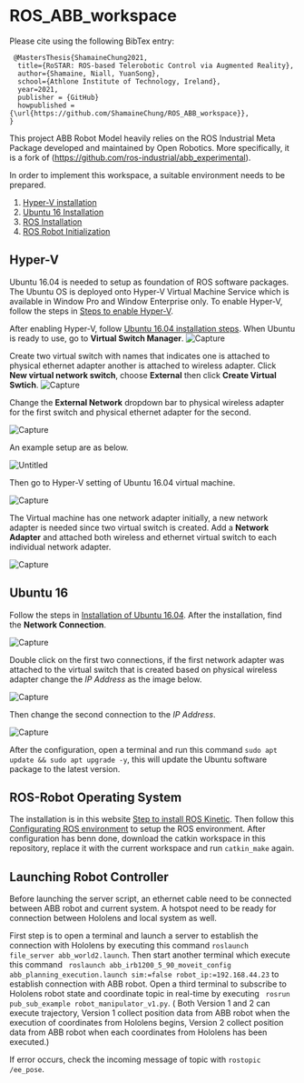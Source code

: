 # ROS_ABB_workspace

Please cite using the following BibTex entry:

```
 @MastersThesis{ShamaineChung2021,
  title={RoSTAR: ROS-based Telerobotic Control via Augmented Reality},
  author={Shamaine, Niall, YuanSong},
  school={Athlone Institute of Technology, Ireland},
  year=2021,
  publisher = {GitHub}
  howpublished = {\url{https://github.com/ShamaineChung/ROS_ABB_workspace}},
}
```
This project ABB Robot Model heavily relies on the ROS Industrial Meta Package developed and maintained by Open Robotics. More specifically, it is a fork of (https://github.com/ros-industrial/abb_experimental). 

In order to implement this workspace, a suitable environment needs to be prepared.

1. [Hyper-V installation](#hyper-v)
2. [Ubuntu 16 Installation](#ubuntu-16)
3. [ROS Installation](#ros-robot-operating-system)
4. [ROS Robot Initialization](#launching-robot-controller)

## Hyper-V 
Ubuntu 16.04 is needed to setup as foundation of ROS software packages. The Ubuntu OS is deployed onto Hyper-V Virtual Machine Service which is available in Window Pro and Window Enterprise only. To enable Hyper-V, follow the steps in [Steps to enable Hyper-V](https://docs.microsoft.com/en-us/virtualization/hyper-v-on-windows/quick-start/enable-hyper-v#:~:text=Right%20click%20on%20the%20Windows,Hyper%2DV%20and%20click%20OK.). 

After enabling Hyper-V, follow [Ubuntu 16.04 installation steps](https://www.youtube.com/watch?v=B_tnnDlUuzw&ab_channel=PeymanTechMedia). When Ubuntu is ready to use, go to **Virtual Switch Manager**.
![Capture](https://user-images.githubusercontent.com/86027470/125273341-ba4e4c80-e304-11eb-85d8-e0c147879275.PNG)


Create two virtual switch with names that indicates one is attached to physical ethernet adapter another is attached to wireless adapter. Click **New virtual network switch**, choose **External** then click **Create Virtual Swtich**. 
![Capture](https://user-images.githubusercontent.com/86027470/125273104-7bb89200-e304-11eb-84b5-38e6f332c8a9.PNG)

Change the **External Network** dropdown bar to physical wireless adapter for the first switch and physical ethernet adapter for the second.

![Capture](https://user-images.githubusercontent.com/86027470/125274162-993a2b80-e305-11eb-84b8-1415b0766d3f.PNG)


An example setup are as below.

![Untitled](https://user-images.githubusercontent.com/86027470/125274877-48770280-e306-11eb-814d-1e5dff5e5cb5.png)

Then go to Hyper-V setting of Ubuntu 16.04 virtual machine.

![Capture](https://user-images.githubusercontent.com/86027470/125275372-d652ed80-e306-11eb-86d5-1cf7415605e4.PNG)

The Virtual machine has one network adapter initially, a new network adapter is needed since two virtual switch is created. Add a **Network Adapter** and attached both wireless and ethernet virtual switch to each individual network adapter.

![Capture](https://user-images.githubusercontent.com/86027470/125277476-6003ba80-e309-11eb-88bf-ebc65b89c0da.PNG)

## Ubuntu 16

Follow the steps in [Installation of Ubuntu 16.04](https://www.youtube.com/watch?v=B_tnnDlUuzw&ab_channel=PeymanTechMedia). After the installation, find the **Network Connection**.

![Capture](https://user-images.githubusercontent.com/86027470/125305610-618fab80-e326-11eb-9bb7-638068072958.PNG)

Double click on the first two connections, if the first network adapter was attached to the virtual switch that is created based on physical wireless adapter change the *IP Address* as the image below.

![Capture](https://user-images.githubusercontent.com/86027470/125306524-348fc880-e327-11eb-8eef-cadd825f89fa.PNG)

Then change the second connection to the *IP Address*.

![Capture](https://user-images.githubusercontent.com/86027470/125306820-6f91fc00-e327-11eb-9f0a-ce493c22bcbe.PNG)

After the configuration, open a terminal and run this command ```sudo apt update && sudo apt upgrade -y```, this will update the Ubuntu software package to the latest version.

## ROS-Robot Operating System

The installation is in this website [Step to install ROS Kinetic](http://wiki.ros.org/kinetic/Installation/Ubuntu). Then follow this [Configurating ROS environment](http://wiki.ros.org/ROS/Tutorials/InstallingandConfiguringROSEnvironment) to setup the ROS environment. After configuration has benn done, download the catkin workspace in this repository, replace it with the current workspace and run ```catkin_make``` again.

## Launching Robot Controller

Before launching the server script, an ethernet cable need to be connected between ABB robot and current system. A hotspot need to be ready for connection between Hololens and local system as well.

First step is to open a terminal and launch a server to establish the connection with Hololens by executing this command ```roslaunch file_server abb_world2.launch```. Then start another terminal which execute this command ``` roslaunch abb_irb1200_5_90_moveit_config abb_planning_execution.launch sim:=false robot_ip:=192.168.44.23``` to establish connection with ABB robot. Open a third terminal to subscribe to Hololens robot state and coordinate topic in real-time by executing ``` rosrun pub_sub_example robot_manipulator_v1.py```. ( Both Version 1 and 2 can execute trajectory, Version 1 collect position data from ABB robot when the execution of coordinates from Hololens begins, Version 2 collect position data from ABB robot when each coordinates from Hololens has been executed.)

If error occurs, check the incoming message of topic with ```rostopic /ee_pose```.
